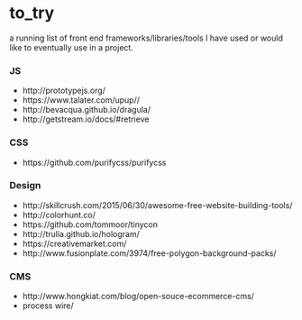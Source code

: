 # to_try

<p>a running list of front end frameworks/libraries/tools I have used or would like to eventually use in a project.</p>

<h3>JS</h3>
<ul>
<li><a>http://prototypejs.org/</a></li>
<li><a>https://www.talater.com/upup//</a></li>
<li><a>http://bevacqua.github.io/dragula/</a></li>
<li><a>http://getstream.io/docs/#retrieve</a></li>
</ul>

<h3>CSS</h3>
<ul>
<li><a>https://github.com/purifycss/purifycss</a></li>
</ul>

<h3>Design</h3>
<ul>
<li><a>http://skillcrush.com/2015/06/30/awesome-free-website-building-tools/</a></li>
<li><a>http://colorhunt.co/</a></li>
<li><a>https://github.com/tommoor/tinycon</a></li>
<li><a>http://trulia.github.io/hologram/</a></li>
<li><a>https://creativemarket.com/</a></li>
<li><a>http://www.fusionplate.com/3974/free-polygon-background-packs/</a></li>
</ul>

<h3> CMS</h3>
<ul>
<li><a>http://www.hongkiat.com/blog/open-souce-ecommerce-cms/</a></li>
<li><a>process wire/</a></li>
</ul>
